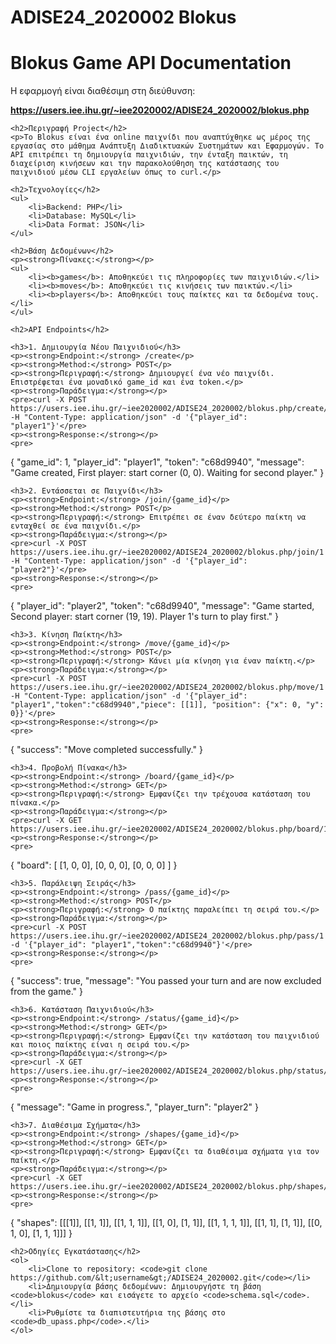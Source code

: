 # ADISE24_2020002 Blokus
<!DOCTYPE html>
<html lang="en">
<head>
    <meta charset="UTF-8">
    <meta name="viewport" content="width=device-width, initial-scale=1.0">
    <title>Blokus Game API Documentation</title>
</head>
<body>
    <h1>Blokus Game API Documentation</h1>
    <p>Η εφαρμογή είναι διαθέσιμη στη διεύθυνση:</p>
    <p><b><a href="https://users.iee.ihu.gr/~iee2020002/ADISE24_2020002/blokus.php" target="_blank">https://users.iee.ihu.gr/~iee2020002/ADISE24_2020002/blokus.php</a></b></p>

    <h2>Περιγραφή Project</h2>
    <p>Το Blokus είναι ένα online παιχνίδι που αναπτύχθηκε ως μέρος της εργασίας στο μάθημα Ανάπτυξη Διαδικτυακών Συστημάτων και Εφαρμογών. Το API επιτρέπει τη δημιουργία παιχνιδιών, την ένταξη παικτών, τη διαχείριση κινήσεων και την παρακολούθηση της κατάστασης του παιχνιδιού μέσω CLI εργαλείων όπως το curl.</p>

    <h2>Τεχνολογίες</h2>
    <ul>
        <li>Backend: PHP</li>
        <li>Database: MySQL</li>
        <li>Data Format: JSON</li>
    </ul>

    <h2>Βάση Δεδομένων</h2>
    <p><strong>Πίνακες:</strong></p>
    <ul>
        <li><b>games</b>: Αποθηκεύει τις πληροφορίες των παιχνιδιών.</li>
        <li><b>moves</b>: Αποθηκεύει τις κινήσεις των παικτών.</li>
        <li><b>players</b>: Αποθηκεύει τους παίκτες και τα δεδομένα τους.</li>
    </ul>

    <h2>API Endpoints</h2>

    <h3>1. Δημιουργία Νέου Παιχνιδιού</h3>
    <p><strong>Endpoint:</strong> /create</p>
    <p><strong>Method:</strong> POST</p>
    <p><strong>Περιγραφή:</strong> Δημιουργεί ένα νέο παιχνίδι. Επιστρέφεται ένα μοναδικό game_id και ένα token.</p>
    <p><strong>Παράδειγμα:</strong></p>
    <pre>curl -X POST https://users.iee.ihu.gr/~iee2020002/ADISE24_2020002/blokus.php/create/ -H "Content-Type: application/json" -d '{"player_id": "player1"}'</pre>
    <p><strong>Response:</strong></p>
    <pre>
{
    "game_id": 1,
    "player_id": "player1",
    "token": "c68d9940",
    "message": "Game created, First player: start corner (0, 0). Waiting for second player."
}
    </pre>

    <h3>2. Εντάσσεται σε Παιχνίδι</h3>
    <p><strong>Endpoint:</strong> /join/{game_id}</p>
    <p><strong>Method:</strong> POST</p>
    <p><strong>Περιγραφή:</strong> Επιτρέπει σε έναν δεύτερο παίκτη να ενταχθεί σε ένα παιχνίδι.</p>
    <p><strong>Παράδειγμα:</strong></p>
    <pre>curl -X POST https://users.iee.ihu.gr/~iee2020002/ADISE24_2020002/blokus.php/join/1 -H "Content-Type: application/json" -d '{"player_id": "player2"}'</pre>
    <p><strong>Response:</strong></p>
    <pre>
{
    "player_id": "player2",
    "token": "c68d9940",
    "message": "Game started, Second player: start corner (19, 19). Player 1's turn to play first."
}
    </pre>

    <h3>3. Κίνηση Παίκτη</h3>
    <p><strong>Endpoint:</strong> /move/{game_id}</p>
    <p><strong>Method:</strong> POST</p>
    <p><strong>Περιγραφή:</strong> Κάνει μία κίνηση για έναν παίκτη.</p>
    <p><strong>Παράδειγμα:</strong></p>
    <pre>curl -X POST https://users.iee.ihu.gr/~iee2020002/ADISE24_2020002/blokus.php/move/1 -H "Content-Type: application/json" -d '{"player_id": "player1","token":"c68d9940","piece": [[1]], "position": {"x": 0, "y": 0}}'</pre>
    <p><strong>Response:</strong></p>
    <pre>
{
    "success": "Move completed successfully."
}
    </pre>

    <h3>4. Προβολή Πίνακα</h3>
    <p><strong>Endpoint:</strong> /board/{game_id}</p>
    <p><strong>Method:</strong> GET</p>
    <p><strong>Περιγραφή:</strong> Εμφανίζει την τρέχουσα κατάσταση του πίνακα.</p>
    <p><strong>Παράδειγμα:</strong></p>
    <pre>curl -X GET https://users.iee.ihu.gr/~iee2020002/ADISE24_2020002/blokus.php/board/1</pre>
    <p><strong>Response:</strong></p>
    <pre>
{
    "board": [
        [1, 0, 0],
        [0, 0, 0],
        [0, 0, 0]
    ]
}
    </pre>

    <h3>5. Παράλειψη Σειράς</h3>
    <p><strong>Endpoint:</strong> /pass/{game_id}</p>
    <p><strong>Method:</strong> POST</p>
    <p><strong>Περιγραφή:</strong> Ο παίκτης παραλείπει τη σειρά του.</p>
    <p><strong>Παράδειγμα:</strong></p>
    <pre>curl -X POST https://users.iee.ihu.gr/~iee2020002/ADISE24_2020002/blokus.php/pass/1 -d '{"player_id": "player1","token":"c68d9940"}'</pre>
    <p><strong>Response:</strong></p>
    <pre>
{
    "success": true,
    "message": "You passed your turn and are now excluded from the game."
}
    </pre>

    <h3>6. Κατάσταση Παιχνιδιού</h3>
    <p><strong>Endpoint:</strong> /status/{game_id}</p>
    <p><strong>Method:</strong> GET</p>
    <p><strong>Περιγραφή:</strong> Εμφανίζει την κατάσταση του παιχνιδιού και ποιος παίκτης είναι η σειρά του.</p>
    <p><strong>Παράδειγμα:</strong></p>
    <pre>curl -X GET https://users.iee.ihu.gr/~iee2020002/ADISE24_2020002/blokus.php/status/1</pre>
    <p><strong>Response:</strong></p>
    <pre>
{
    "message": "Game in progress.",
    "player_turn": "player2"
}
    </pre>

    <h3>7. Διαθέσιμα Σχήματα</h3>
    <p><strong>Endpoint:</strong> /shapes/{game_id}</p>
    <p><strong>Method:</strong> GET</p>
    <p><strong>Περιγραφή:</strong> Εμφανίζει τα διαθέσιμα σχήματα για τον παίκτη.</p>
    <p><strong>Παράδειγμα:</strong></p>
    <pre>curl -X GET https://users.iee.ihu.gr/~iee2020002/ADISE24_2020002/blokus.php/shapes/1</pre>
    <p><strong>Response:</strong></p>
    <pre>
{
    "shapes": [[[1]], [[1, 1]], [[1, 1, 1]], [[1, 0], [1, 1]], [[1, 1, 1, 1]], [[1, 1], [1, 1]], [[0, 1, 0], [1, 1, 1]]]
}
    </pre>

    <h2>Οδηγίες Εγκατάστασης</h2>
    <ol>
        <li>Clone το repository: <code>git clone https://github.com/&lt;username&gt;/ADISE24_2020002.git</code></li>
        <li>Δημιουργία βάσης δεδομένων: Δημιουργήστε τη βάση <code>blokus</code> και εισάγετε το αρχείο <code>schema.sql</code>.</li>
        <li>Ρυθμίστε τα διαπιστευτήρια της βάσης στο <code>db_upass.php</code>.</li>
    </ol>
</body>
</html>
